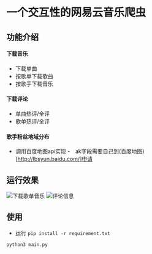 # 一个交互性的网易云音乐爬虫

## 功能介绍

#### 下载音乐

- 下载单曲
- 按歌单下载歌曲
- 按歌手下载音乐

#### 下载评论

- 单曲热评/全评
- 歌单热评/全评

#### 歌手粉丝地域分布
- 调用百度地图api实现
-　ak字段需要自己到(百度地图)[http://lbsyun.baidu.com/]申请

## 运行效果
![下载歌单音乐](https://github.com/lwpdzq/music163/blob/master/images/20181220194152.png)
![评论信息](https://github.com/lwpdzq/music163/blob/master/images/20181220194648.png)

## 使用
- 运行
`pip install -r requirement.txt`

`python3 main.py`
